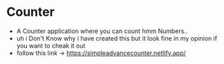 # Counter
+ A Counter application where you can count hmm Numbers.. 
+ uh i Don't Know why i have created this but it look fine in my opinion if you want to cheak it out
+ follow this link
-> https://simpleadvancecounter.netlify.app/
